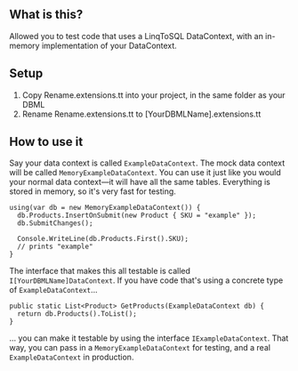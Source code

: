What is this?
-------------

Allowed you to test code that uses a LinqToSQL DataContext,
with an in-memory implementation of your DataContext.

Setup
--------

1. Copy Rename.extensions.tt into your project, in the same folder as your DBML
2. Rename Rename.extensions.tt to [YourDBMLName].extensions.tt


How to use it
-------------

Say your data context is called `ExampleDataContext`. The mock data context will be called
`MemoryExampleDataContext`. You can use it just like you would your normal data context—it will
have all the same tables. Everything is stored in memory, so it's very fast for testing.

    using(var db = new MemoryExampleDataContext()) {
      db.Products.InsertOnSubmit(new Product { SKU = "example" });
      db.SubmitChanges();
      
      Console.WriteLine(db.Products.First().SKU);
      // prints "example"
    }

The interface that makes this all testable is called `I[YourDBMLName]DataContext`. If you have
code that's using a concrete type of `ExampleDataContext`...

    public static List<Product> GetProducts(ExampleDataContext db) {
      return db.Products().ToList();
    }
    
... you can make it testable by using the interface `IExampleDataContext`. That way, you
can pass in a `MemoryExampleDataContext` for testing, and a real `ExampleDataContext` in production.


